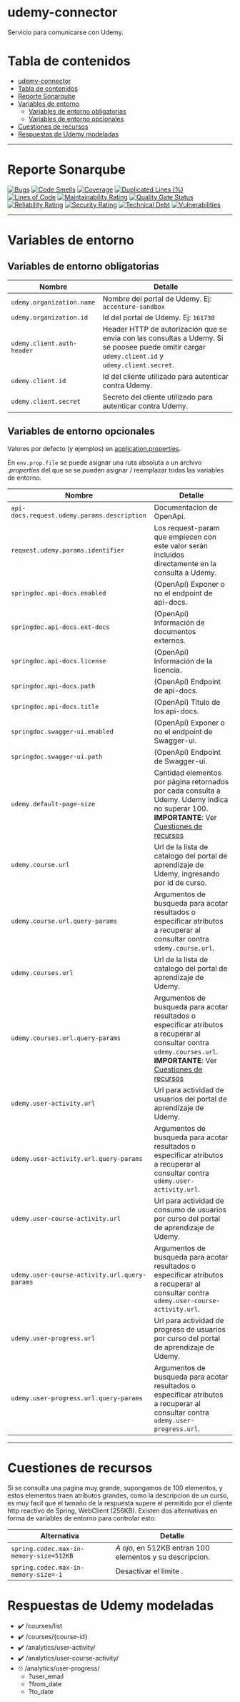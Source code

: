 # udemy-connector

Servicio para comunicarse con Udemy.

# Tabla de contenidos
- [udemy-connector](#udemy-connector)
- [Tabla de contenidos](#tabla-de-contenidos)
- [Reporte Sonarqube](#reporte-sonarqube)
- [Variables de entorno](#variables-de-entorno)
  - [Variables de entorno obligatorias](#variables-de-entorno-obligatorias)
  - [Variables de entorno opcionales](#variables-de-entorno-opcionales)
- [Cuestiones de recursos](#cuestiones-de-recursos)
- [Respuestas de Udemy modeladas](#respuestas-de-udemy-modeladas)

---

# Reporte Sonarqube

[![Bugs](http://go.tempestad-online.com:19000/api/project_badges/measure?project=udemy-connector&metric=bugs)](http://go.tempestad-online.com:19000/dashboard?id=udemy-connector) [![Code Smells](http://go.tempestad-online.com:19000/api/project_badges/measure?project=udemy-connector&metric=code_smells)](http://go.tempestad-online.com:19000/dashboard?id=udemy-connector) [![Coverage](http://go.tempestad-online.com:19000/api/project_badges/measure?project=udemy-connector&metric=coverage)](http://go.tempestad-online.com:19000/dashboard?id=udemy-connector) [![Duplicated Lines (%)](http://go.tempestad-online.com:19000/api/project_badges/measure?project=udemy-connector&metric=duplicated_lines_density)](http://go.tempestad-online.com:19000/dashboard?id=udemy-connector) [![Lines of Code](http://go.tempestad-online.com:19000/api/project_badges/measure?project=udemy-connector&metric=ncloc)](http://go.tempestad-online.com:19000/dashboard?id=udemy-connector) [![Maintainability Rating](http://go.tempestad-online.com:19000/api/project_badges/measure?project=udemy-connector&metric=sqale_rating)](http://go.tempestad-online.com:19000/dashboard?id=udemy-connector) [![Quality Gate Status](http://go.tempestad-online.com:19000/api/project_badges/measure?project=udemy-connector&metric=alert_status)](http://go.tempestad-online.com:19000/dashboard?id=udemy-connector) [![Reliability Rating](http://go.tempestad-online.com:19000/api/project_badges/measure?project=udemy-connector&metric=reliability_rating)](http://go.tempestad-online.com:19000/dashboard?id=udemy-connector) [![Security Rating](http://go.tempestad-online.com:19000/api/project_badges/measure?project=udemy-connector&metric=security_rating)](http://go.tempestad-online.com:19000/dashboard?id=udemy-connector) [![Technical Debt](http://go.tempestad-online.com:19000/api/project_badges/measure?project=udemy-connector&metric=sqale_index)](http://go.tempestad-online.com:19000/dashboard?id=udemy-connector) [![Vulnerabilities](http://go.tempestad-online.com:19000/api/project_badges/measure?project=udemy-connector&metric=vulnerabilities)](http://go.tempestad-online.com:19000/dashboard?id=udemy-connector)

---

# Variables de entorno

## Variables de entorno obligatorias

| Nombre | Detalle |
| - | - |
| `udemy.organization.name` | Nombre del portal de Udemy. Ej: `accenture-sandbox` |
| `udemy.organization.id` | Id del portal de Udemy. Ej: `161730` |
| `udemy.client.auth-header` | Header HTTP de autorización que se envia con las consultas a Udemy. Si se poosee puede omitir cargar `udemy.client.id` y `udemy.client.secret`. |
| `udemy.client.id` | Id del cliente utilizado para autenticar contra Udemy. |
| `udemy.client.secret` | Secreto del cliente utilizado para autenticar contra Udemy. |

## Variables de entorno opcionales

Valores por defecto (y ejemplos) en [application.properties](src/main/resources/application.properties).

En `env.prop.file` se puede asignar una ruta absoluta a un archivo *.properties* del que se se pueden asignar / reemplazar todas las variables de entorno.

| Nombre | Detalle |
| - | - |
| `api-docs.request.udemy.params.description` | Documentacion de OpenApi. |
| `request.udemy.params.identifier` | Los request-param que empiecen con este valor serán incluidos directamente en la consulta a Udemy. |
| `springdoc.api-docs.enabled` | (OpenApi) Exponer o no el endpoint de api-docs. |
| `springdoc.api-docs.ext-docs` | (OpenApi) Información de documentos externos. |
| `springdoc.api-docs.license` | (OpenApi) Información de la licencia. |
| `springdoc.api-docs.path` | (OpenApi) Endpoint de api-docs. |
| `springdoc.api-docs.title` | (OpenApi) Titulo de los api-docs. |
| `springdoc.swagger-ui.enabled` | (OpenApi) Exponer o no el endpoint de Swagger-ui. |
| `springdoc.swagger-ui.path` | (OpenApi) Endpoint de Swagger-ui. |
| `udemy.default-page-size` | Cantidad elementos por página retornados por cada consulta a Udemy. Udemy indica no superar 100. <br /> **IMPORTANTE**: Ver [Cuestiones de recursos](#cuestiones-de-recursos) |
| `udemy.course.url` | Url de la lista de catalogo del portal de aprendizaje de Udemy, ingresando por id de curso. |
| `udemy.course.url.query-params` | Argumentos de busqueda para acotar resultados o especificar atributos a recuperar al consultar contra `udemy.course.url`. |
| `udemy.courses.url` | Url de la lista de catalogo del portal de aprendizaje de Udemy. |
| `udemy.courses.url.query-params` | Argumentos de busqueda para acotar resultados o especificar atributos a recuperar al consultar contra `udemy.courses.url`. <br /> **IMPORTANTE**: Ver [Cuestiones de recursos](#cuestiones-de-recursos) |
| `udemy.user-activity.url` | Url para actividad de usuarios del portal de aprendizaje de Udemy. |
| `udemy.user-activity.url.query-params` | Argumentos de busqueda para acotar resultados o especificar atributos a recuperar al consultar contra `udemy.user-activity.url`. |
| `udemy.user-course-activity.url` | Url para actividad de consumo de usuarios por curso del portal de aprendizaje de Udemy. |
| `udemy.user-course-activity.url.query-params` | Argumentos de busqueda para acotar resultados o especificar atributos a recuperar al consultar contra `udemy.user-course-activity.url`. |
| `udemy.user-progress.url` | Url para actividad de progreso de usuarios por curso del portal de aprendizaje de Udemy. |
| `udemy.user-progress.url.query-params` | Argumentos de busqueda para acotar resultados o especificar atributos a recuperar al consultar contra `udemy.user-progress.url`. |

---

# Cuestiones de recursos

Si se consulta una pagina muy grande, supongamos de 100 elementos, y estos elementos traen atributos grandes, como la descripcion de un curso, es muy facil que el tamaño de la respuesta supere el permitido por el cliente http reactivo de Spring, WebClient (256KB). Existen dos alternativas en forma de variables de entorno para controlar esto:

| Alternativa | Detalle |
| - | - |
| `spring.codec.max-in-memory-size=512KB` | *A ojo*, en 512KB entran 100 elementos y su descripcion. |
| `spring.codec.max-in-memory-size=-1` | Desactivar el limite . |

# Respuestas de Udemy modeladas

- ✔️ /courses/list
- ✔️ /courses/{course-id}
- ✔️ /analytics/user-activity/
- ✔️ /analytics/user-course-activity/
- ⏲ /analytics/user-progress/
  - ?user_email
  - ?from_date
  - ?to_date